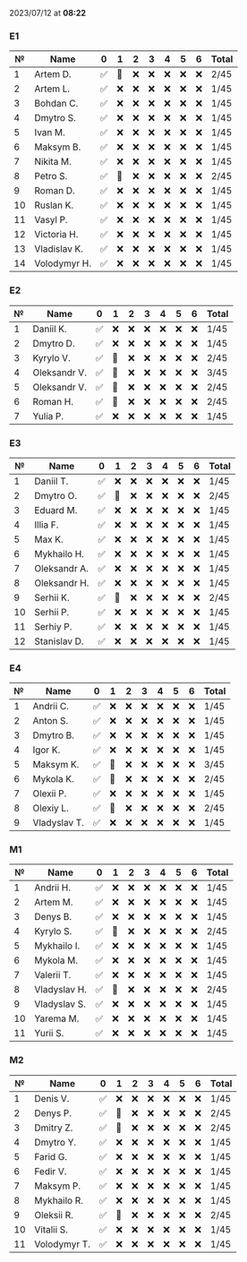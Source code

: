 2023/07/12 at **08:22**
### E1
|№|Name|0|1|2|3|4|5|6|Total|
|-----|-----|-----|-----|-----|-----|-----|-----|-----|-----|
|1|Artem D.|✅|🔄|❌|❌|❌|❌|❌|2/45|
|2|Artem L.|✅|❌|❌|❌|❌|❌|❌|1/45|
|3|Bohdan C.|✅|❌|❌|❌|❌|❌|❌|1/45|
|4|Dmytro S.|✅|❌|❌|❌|❌|❌|❌|1/45|
|5|Ivan M.|✅|❌|❌|❌|❌|❌|❌|1/45|
|6|Maksym B.|✅|❌|❌|❌|❌|❌|❌|1/45|
|7|Nikita M.|✅|❌|❌|❌|❌|❌|❌|1/45|
|8|Petro S.|✅|🔄|❌|❌|❌|❌|❌|2/45|
|9|Roman D.|✅|❌|❌|❌|❌|❌|❌|1/45|
|10|Ruslan K.|✅|❌|❌|❌|❌|❌|❌|1/45|
|11|Vasyl P.|✅|❌|❌|❌|❌|❌|❌|1/45|
|12|Victoria H.|✅|❌|❌|❌|❌|❌|❌|1/45|
|13|Vladislav K.|✅|❌|❌|❌|❌|❌|❌|1/45|
|14|Volodymyr H.|✅|❌|❌|❌|❌|❌|❌|1/45|

### E2
|№|Name|0|1|2|3|4|5|6|Total|
|-----|-----|-----|-----|-----|-----|-----|-----|-----|-----|
|1|Daniil K.|✅|❌|❌|❌|❌|❌|❌|1/45|
|2|Dmytro D.|✅|❌|❌|❌|❌|❌|❌|1/45|
|3|Kyrylo V.|✅|🔄|❌|❌|❌|❌|❌|2/45|
|4|Oleksandr V.|✅|🔄|❌|❌|❌|❌|❌|3/45|
|5|Oleksandr V.|✅|🔄|❌|❌|❌|❌|❌|2/45|
|6|Roman H.|✅|🔄|❌|❌|❌|❌|❌|2/45|
|7|Yulia P.|✅|❌|❌|❌|❌|❌|❌|1/45|

### E3
|№|Name|0|1|2|3|4|5|6|Total|
|-----|-----|-----|-----|-----|-----|-----|-----|-----|-----|
|1|Daniil T.|✅|❌|❌|❌|❌|❌|❌|1/45|
|2|Dmytro O.|✅|🔄|❌|❌|❌|❌|❌|2/45|
|3|Eduard M.|✅|❌|❌|❌|❌|❌|❌|1/45|
|4|Illia F.|✅|❌|❌|❌|❌|❌|❌|1/45|
|5|Max K.|✅|❌|❌|❌|❌|❌|❌|1/45|
|6|Mykhailo H.|✅|❌|❌|❌|❌|❌|❌|1/45|
|7|Oleksandr A.|✅|❌|❌|❌|❌|❌|❌|1/45|
|8|Oleksandr H.|✅|❌|❌|❌|❌|❌|❌|1/45|
|9|Serhii K.|✅|🔄|❌|❌|❌|❌|❌|2/45|
|10|Serhii P.|✅|❌|❌|❌|❌|❌|❌|1/45|
|11|Serhiy P.|✅|❌|❌|❌|❌|❌|❌|1/45|
|12|Stanislav D.|✅|❌|❌|❌|❌|❌|❌|1/45|

### E4
|№|Name|0|1|2|3|4|5|6|Total|
|-----|-----|-----|-----|-----|-----|-----|-----|-----|-----|
|1|Andrii C.|✅|❌|❌|❌|❌|❌|❌|1/45|
|2|Anton S.|✅|❌|❌|❌|❌|❌|❌|1/45|
|3|Dmytro B.|✅|❌|❌|❌|❌|❌|❌|1/45|
|4|Igor K.|✅|❌|❌|❌|❌|❌|❌|1/45|
|5|Maksym K.|✅|🔄|❌|❌|❌|❌|❌|3/45|
|6|Mykola K.|✅|🔄|❌|❌|❌|❌|❌|2/45|
|7|Olexii P.|✅|❌|❌|❌|❌|❌|❌|1/45|
|8|Olexiy L.|✅|🔄|❌|❌|❌|❌|❌|2/45|
|9|Vladyslav T.|✅|❌|❌|❌|❌|❌|❌|1/45|

### M1
|№|Name|0|1|2|3|4|5|6|Total|
|-----|-----|-----|-----|-----|-----|-----|-----|-----|-----|
|1|Andrii H.|✅|❌|❌|❌|❌|❌|❌|1/45|
|2|Artem M.|✅|❌|❌|❌|❌|❌|❌|1/45|
|3|Denys B.|✅|❌|❌|❌|❌|❌|❌|1/45|
|4|Kyrylo S.|✅|🔄|❌|❌|❌|❌|❌|2/45|
|5|Mykhailo I.|✅|❌|❌|❌|❌|❌|❌|1/45|
|6|Mykola M.|✅|❌|❌|❌|❌|❌|❌|1/45|
|7|Valerii T.|✅|❌|❌|❌|❌|❌|❌|1/45|
|8|Vladyslav H.|✅|🔄|❌|❌|❌|❌|❌|2/45|
|9|Vladyslav S.|✅|❌|❌|❌|❌|❌|❌|1/45|
|10|Yarema M.|✅|❌|❌|❌|❌|❌|❌|1/45|
|11|Yurii S.|✅|❌|❌|❌|❌|❌|❌|1/45|

### M2
|№|Name|0|1|2|3|4|5|6|Total|
|-----|-----|-----|-----|-----|-----|-----|-----|-----|-----|
|1|Denis V.|✅|❌|❌|❌|❌|❌|❌|1/45|
|2|Denys P.|✅|🔄|❌|❌|❌|❌|❌|2/45|
|3|Dmitry Z.|✅|🔄|❌|❌|❌|❌|❌|2/45|
|4|Dmytro Y.|✅|❌|❌|❌|❌|❌|❌|1/45|
|5|Farid G.|✅|❌|❌|❌|❌|❌|❌|1/45|
|6|Fedir V.|✅|❌|❌|❌|❌|❌|❌|1/45|
|7|Maksym P.|✅|❌|❌|❌|❌|❌|❌|1/45|
|8|Mykhailo R.|✅|❌|❌|❌|❌|❌|❌|1/45|
|9|Oleksii R.|✅|🔄|❌|❌|❌|❌|❌|2/45|
|10|Vitalii S.|✅|❌|❌|❌|❌|❌|❌|1/45|
|11|Volodymyr T.|✅|❌|❌|❌|❌|❌|❌|1/45|
